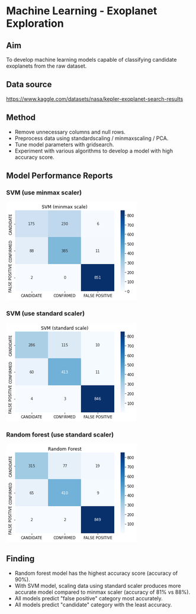 # Machine Learning - Exoplanet Exploration

## Aim

To develop machine learning models capable of classifying candidate exoplanets from the raw dataset.

## Data source

https://www.kaggle.com/datasets/nasa/kepler-exoplanet-search-results

## Method

- Remove unnecessary columns and null rows.
- Preprocess data using standardscaling / minmaxscaling / PCA.
- Tune model parameters with gridsearch.
- Experiment with various algorithms to develop a model with high accuracy score. 

## Model Performance Reports

### SVM (use minmax scaler)

![SVM_minmax_scale.png](Image/SVM_minmax_scale.png) 

### SVM (use standard scaler)

![SVM_standard_scale.png](Image/SVM_standard_scale.png) 

### Random forest (use standard scaler)

![random_forest.png](Image/random_forest.png) 

## Finding
- Random forest model has the highest accuracy score (accuracy of 90%). 
- With SVM model, scaling data using standard scaler produces more accurate model compared to minmax scaler (accuracy of 81% vs 88%).
- All models predict "false positive" category most accurately.
- All models predict "candidate" category with the least accuracy. 